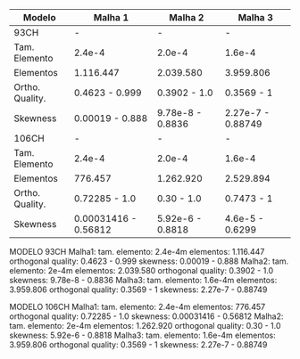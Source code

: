 |Modelo| Malha 1 |  Malha 2 |  Malha 3 |
|---   |---      |---       |---       |
|93CH  | -       |-         |  -     |
| Tam. Elemento | 2.4e-4 | 2.0e-4 | 1.6e-4
| Elementos| 1.116.447| 2.039.580|  3.959.806|
|Ortho. Quality.| 0.4623 - 0.999| 0.3902 - 1.0| 0.3569 - 1|
|Skewness| 0.00019 - 0.888|  9.78e-8 - 0.8836| 2.27e-7 - 0.88749|
|106CH| -  |  - | -  |
| Tam. Elemento | 2.4e-4 | 2.0e-4 | 1.6e-4
| Elementos| 776.457| 1.262.920| 2.529.894  |
|Ortho. Quality.| 0.72285 - 1.0| 0.30 - 1.0| 0.7473 - 1|
|Skewness| 0.00031416 - 0.56812|  5.92e-6 - 0.8818| 4.6e-5 - 0.6299|


MODELO 93CH
Malha1:
  tam. elemento: 2.4e-4m 
  elementos: 1.116.447
  orthogonal quality: 0.4623 - 0.999
  skewness: 0.00019 - 0.888
Malha2:
  tam. elemento: 2e-4m
  elementos: 2.039.580
  orthogonal quality: 0.3902 - 1.0
  skewness: 9.78e-8 - 0.8836
Malha3:
  tam. elemento: 1.6e-4m
  elementos: 3.959.806
  orthogonal quality: 0.3569 - 1
  skewness: 2.27e-7 - 0.88749

MODELO 106CH
Malha1:
  tam. elemento: 2.4e-4m 
  elementos: 776.457
  orthogonal quality: 0.72285 - 1.0
  skewness: 0.00031416 - 0.56812
Malha2:
  tam. elemento: 2e-4m
  elementos: 1.262.920
  orthogonal quality: 0.30 - 1.0
  skewness: 5.92e-6 - 0.8818
Malha3:
  tam. elemento: 1.6e-4m
  elementos: 3.959.806
  orthogonal quality: 0.3569 - 1
  skewness: 2.27e-7 - 0.88749
